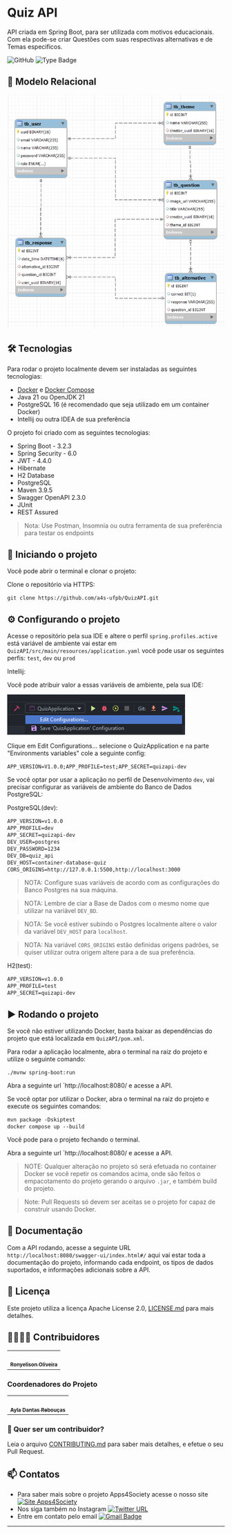 # Quiz API

API criada em Spring Boot, para ser utilizada com motivos educacionais.
Com ela pode-se criar Questões com suas respectivas alternativas e de Temas especificos.

![GitHub](https://img.shields.io/github/license/a4s-ufpb/EducAPI?label=licence) ![Type Badge](https://img.shields.io/badge/project%3A-Apps4Society-informational)

## :game_die: Modelo Relacional
![mr.png](mr.png)

## 🛠 Tecnologias

Para rodar o projeto localmente devem ser instaladas as seguintes tecnologias:

* [Docker](https://docs.docker.com/get-docker/) e [Docker Compose](https://docs.docker.com/compose/install/)
* Java 21 ou OpenJDK 21
* PostgreSQL 16 (é recomendado que seja utilizado em um container Docker)
* Intellij ou outra IDEA de sua preferência


O projeto foi criado com as seguintes tecnologias:

* Spring Boot - 3.2.3
* Spring Security - 6.0
* JWT - 4.4.0
* Hibernate
* H2 Database
* PostgreSQL
* Maven 3.9.5
* Swagger OpenAPI 2.3.0
* JUnit 
* REST Assured

> Nota: Use Postman, Insomnia ou outra ferramenta de sua preferência para testar os endpoints

## :rocket: Iniciando o projeto

Você pode abrir o terminal e clonar o projeto:

Clone o repositório via HTTPS:

    git clone https://github.com/a4s-ufpb/QuizAPI.git

## :gear: Configurando o projeto

Acesse o repositório pela sua IDE e altere o perfil `spring.profiles.active` está variável de ambiente vai estar em
`QuizAPI/src/main/resources/application.yaml` você pode usar os seguintes perfis: `test`, `dev` ou `prod`

Intellij:

Você pode atribuir valor a essas variáveis de ambiente, pela sua IDE:

![img.png](img.png)

Clique em Edit Configurations... selecione o QuizApplication e na parte "Environments variables" cole a seguinte config:

	APP_VERSION=V1.0.0;APP_PROFILE=test;APP_SECRET=quizapi-dev


Se você optar por usar a aplicação no perfil de Desenvolvimento `dev`, vai precisar configurar as variáveis de ambiente do Banco de Dados PostgreSQL:

PostgreSQL(dev):

    APP_VERSION=v1.0.0
    APP_PROFILE=dev
    APP_SECRET=quizapi-dev
    DEV_USER=postgres
    DEV_PASSWORD=1234
    DEV_DB=quiz_api
    DEV_HOST=container-database-quiz
    CORS_ORIGINS=http://127.0.0.1:5500,http://localhost:3000

> NOTA: Configure suas variáveis de acordo com as configurações do Banco Postgres na sua máquina.

> NOTA: Lembre de ciar a Base de Dados com o mesmo nome que utilizar na variável `DEV_BD`.

> NOTA: Se você estiver subindo o Postgres localmente altere o valor da variável `DEV_HOST` para `localhost`.

> NOTA: Na variável `CORS_ORIGINS` estão definidas origens padrões, se quiser utilizar outra origem altere para a de sua preferência.


H2(test):

    APP_VERSION=v1.0.0
    APP_PROFILE=test
    APP_SECRET=quizapi-dev

## :arrow_forward: Rodando o projeto

Se você não estiver utilizando Docker, basta baixar as dependências do projeto que está localizada em `QuizAPI/pom.xml`.

Para rodar a aplicação localmente, abra o terminal na raiz do projeto e utilize o seguinte comando:

    ./mvnw spring-boot:run


Abra a seguinte url `http://localhost:8080/ e acesse a API.

Se você optar por utilizar o Docker, abra o terminal na raiz do projeto e execute os seguintes comandos:
    
    mvn package -Dskiptest
    docker compose up --build


Você pode para o projeto fechando o terminal.

Abra a seguinte url `http://localhost:8080/ e acesse a API.

> NOTE: Qualquer alteração no projeto só será efetuada no container Docker se você repetir os comandos acima, onde são feitos o empacotamento do projeto gerando o arquivo `.jar`, e também build do projeto.

> Note: Pull Requests só devem ser aceitas se o projeto for capaz de construir usando Docker.


## :closed_book: Documentação

Com a API rodando, acesse a seguinte URL `http://localhost:8080/swagger-ui/index.html#/` aqui vai estar toda a documentação do projeto, informando cada endpoint, os tipos de dados suportados, e informações adicionais sobre a API.

## :page_facing_up: Licença

Este projeto utiliza a licença Apache License 2.0, [LICENSE.md](https://github.com/a4s-ufpb/QuizAPI/blob/main/LICENSE.md) para mais detalhes.

## 👩‍💻👨‍💻 Contribuidores

<table>
  <tr>
    <td align="center">
	    <a href="https://github.com/RonyAbreu">
		    <img style="border-radius: 50%;" src="https://avatars.githubusercontent.com/u/114617938?s=400&u=454562ffd96b59c8e149453a59d5919a3cb22d6a&v=4" width="100px;" alt=""/>
		    <br/><sub><b>Ronyelison Oliveira</b></sub>
		</a></br>
    </td>
  </tr>  
</table>

### Coordenadores do Projeto
<table>
	<tr>
		<td align="center">
		    <a href="https://github.com/ayladebora">
			    <img style="border-radius: 50%;" src="https://avatars1.githubusercontent.com/u/1224119?s=460&v=4" width="100px;" alt=""/>
		    <br/><sub><b>Ayla Dantas Rebouças</b></sub>
		</a>
		</br>
        </td>
	</tr>
</table>

### :handshake: Quer ser um contribuidor?
Leia o arquivo [CONTRIBUTING.md](https://github.com/a4s-ufpb/QuizAPI/blob/main/CONTRIBUTING.md) para saber mais detalhes, e efetue o seu Pull Request.

## :mailbox: Contatos
* Para saber mais sobre o projeto Apps4Society acesse o nosso site [![Site Apps4Society](https://img.shields.io/twitter/url?color=blue&label=Site%20Apps4Society&logo=Apps4Society&style=plastic&url=https%3A%2F%2Fapps4society.dcx.ufpb.br)](https://apps4society.dcx.ufpb.br)
* Nos siga também no Instagram   [![Twitter URL](https://img.shields.io/twitter/url?color=pink&label=Instagram%20Apps4Society&logo=Instagram&logoColor=rose&style=plastic&url=https%3A%2F%2Fwww.instagram.com%2Fapps4society%2F)](https://instagram.com/apps4society)
* Entre em contato pelo email [![Gmail Badge](https://img.shields.io/badge/-apps4society@dcx.ufpb.br-c14438?style=flat-square&logo=Gmail&logoColor=white&link=mailto:apps4society@dcx.ufpb.br)](apps4society@dcx.ufpb.br)
---
